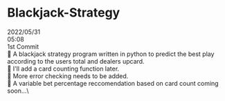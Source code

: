 # Blackjack-Strategy

2022/05/31\
05:08\
1st Commit\
🤑 A blackjack strategy program written in python to predict the best play according to the users total and dealers upcard.\
🤑 I'll add a card counting function later.\
🤑 More error checking needs to be added. \
🤑 A variable bet percentage reccomendation based on card count coming soon...\

